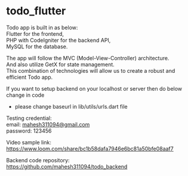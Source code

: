 # todo_flutter

Todo app is built in as below:  
Flutter for the frontend,  
PHP with CodeIgniter for the backend API,  
MySQL for the database.  

The app will follow the MVC (Model-View-Controller) architecture.  
And also utilize GetX for state management.  
This combination of technologies will allow us to create a robust and efficient Todo app.  

If you want to setup backend on your localhost or server then do below change in code  
- please change baseurl in lib/utils/urls.dart file  

Testing credential:  
email: mahesh311094@gmail.com  
password: 123456  

Video sample link:  
https://www.loom.com/share/bc1b58dafa7946e6bc81a50bfe08aaf7  

Backend code repository:  
https://github.com/mahesh311094/todo_backend  
